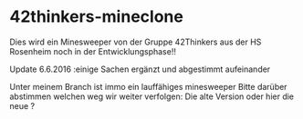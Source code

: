 # 42thinkers-mineclone

Dies wird ein Minesweeper von der Gruppe 42Thinkers aus der HS Rosenheim 
noch in der Entwicklungsphase!!

Update 6.6.2016 :einige Sachen ergänzt und abgestimmt aufeinander 

Unter meinem Branch ist immo ein lauffähiges minesweeper
Bitte darüber abstimmen welchen weg wir weiter verfolgen: Die alte Version oder hier die neue ?

